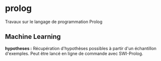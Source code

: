 # prolog
Travaux sur le langage de programmation Prolog

## Machine Learning

**hypotheses :** Récupération d'hypothèses possibles à partir d'un échantillon d'exemples. Peut être lancé en ligne de commande avec SWI-Prolog.